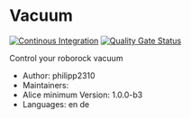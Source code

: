 # Vacuum

[![Continous Integration](https://gitlab.com/project-alice-assistant/skills/skill_Vacuum/badges/master/pipeline.svg)](https://gitlab.com/project-alice-assistant/skills/skill_Vacuum/pipelines/latest) [![Quality Gate Status](https://sonarcloud.io/api/project_badges/measure?project=project-alice-assistant_skill_Vacuum&metric=alert_status)](https://sonarcloud.io/dashboard?id=project-alice-assistant_skill_Vacuum)

Control your roborock vacuum

- Author: philipp2310
- Maintainers: 
- Alice minimum Version: 1.0.0-b3
- Languages:
    en
    de
